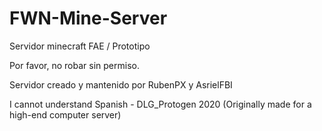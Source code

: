 # FWN-Mine-Server
Servidor minecraft FAE / Prototipo

Por favor, no robar sin permiso.




Servidor creado y mantenido por RubenPX y AsrielFBI

I cannot understand Spanish - DLG_Protogen 2020
(Originally made for a high-end computer server)

